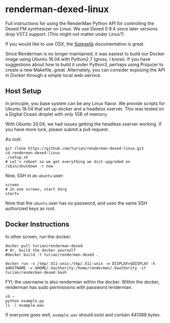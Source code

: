 # renderman-dexed-linux

Full instructions for using the RenderMan Python API for controlling
the Dexed FM synthesizer on Linux. We use Dexed 0.9.4 since later
versions drop VST2 support. (This might not matter under Linux?)

If you would like to use OSX, the
[Spiegelib](https://spiegelib.github.io/spiegelib/getting_started/installation.html)
documentation is great.

Since Renderman is no longer maintained, it was easiest to build
our Docker image using Ubuntu 16.04 with Python2.7 (gross, I know).
If you have suggestions about how to build it under Python3, perhaps
using Projucer to create a new Makefile, great. Alternately,
you can consider exposing the API in Docker through a simple local
web-service.

## Host Setup

In principle, you base system can be any Linux flavor. We provide
scripts for Ubuntu 18.04 that set up docker and a headless xserver.
This was tested on a Digital Ocean droplet with only 1GB of memory.

With Ubuntu 20.04, we had issues getting the headless xserver
working. If you have more luck, please submit a pull request.

As root:
```
git clone https://github.com/turian/renderman-dexed-linux.git
cd renderman-dexed-linux
./setup.sh
# Let's reboot so we get everything we dist-upgraded on
/sbin/shutdown -r now
```

Now, SSH in as `ubuntu` user:
```
screen
# In one screen, start Xorg
startx
```
Note that the `ubuntu` user has no password, and uses the
same SSH authorized keys as root.

## Docker Instructions

In other screen, run the docker:
```
docker pull turian/renderman-dexed
# Or, build the docker yourself
#docker build -t turian/renderman-dexed .

docker run -v /tmp/.X11-unix:/tmp/.X11-unix -e DISPLAY=$DISPLAY -h $HOSTNAME -v $HOME/.Xauthority:/home/renderman/.Xauthority -it turian/renderman-dexed bash
```

FYI, the username is also renderman within the docker. Within the docker,
renderman has sudo permissions with password renderman.
```
cd ~
python example.py
ls -l example.wav
```

If everyone goes well, `example.wav` should exist and contain 441388 bytes.
